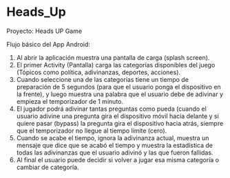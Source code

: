 # Heads_Up

Proyecto: Heads UP Game

Flujo básico del App Android:

1. Al abrir la aplicación muestra una pantalla de carga (splash screen).
2. El primer Activity (Pantalla) carga las categorías disponibles del juego (Tópicos como política, adivinanzas, deportes, acciones).
3. Cuando seleccione una de las categorías tiene un tiempo de preparación de 5 segundos (para que el usuario ponga el dispositivo en 
la frente), y luego muestra una palabra que el usuario debe de adivinar y empieza el temporizador de 1 minuto.
4. El jugador podrá adivinar tantas preguntas como pueda (cuando el usuario adivine una pregunta gira el dispositivo móvil hacia delante 
y si quiere pasar (bypass) la pregunta gira el dispositivo hacia atrás, siempre que el temporizador no llegue al tiempo límite (cero).
5. Cuando se acabe el tiempo, ignora la adivinanza actual, muestra un mensaje que dice que se acabó el tiempo y muestra la estadística 
de todas las adivinanzas que el usuario adivinó y las que fueron fallidas.
6. Al final el usuario puede decidir si volver a jugar esa misma categoría o cambiar de categoría.
